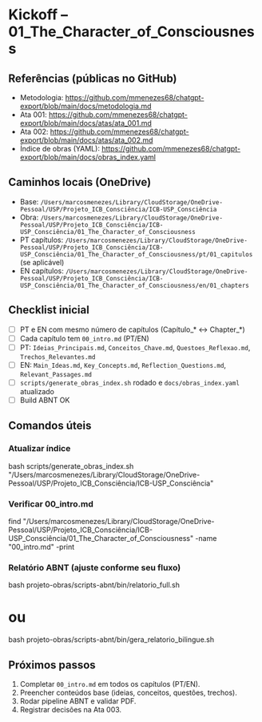 # Kickoff – 01_The_Character_of_Consciousness

## Referências (públicas no GitHub)
- Metodologia: https://github.com/mmenezes68/chatgpt-export/blob/main/docs/metodologia.md
- Ata 001: https://github.com/mmenezes68/chatgpt-export/blob/main/docs/atas/ata_001.md
- Ata 002: https://github.com/mmenezes68/chatgpt-export/blob/main/docs/atas/ata_002.md
- Índice de obras (YAML): https://github.com/mmenezes68/chatgpt-export/blob/main/docs/obras_index.yaml

## Caminhos locais (OneDrive)
- Base: `/Users/marcosmenezes/Library/CloudStorage/OneDrive-Pessoal/USP/Projeto_ICB_Consciência/ICB-USP_Consciência`
- Obra: `/Users/marcosmenezes/Library/CloudStorage/OneDrive-Pessoal/USP/Projeto_ICB_Consciência/ICB-USP_Consciência/01_The_Character_of_Consciousness`
- PT capítulos: `/Users/marcosmenezes/Library/CloudStorage/OneDrive-Pessoal/USP/Projeto_ICB_Consciência/ICB-USP_Consciência/01_The_Character_of_Consciousness/pt/01_capitulos` (se aplicável)
- EN capítulos: `/Users/marcosmenezes/Library/CloudStorage/OneDrive-Pessoal/USP/Projeto_ICB_Consciência/ICB-USP_Consciência/01_The_Character_of_Consciousness/en/01_chapters`

## Checklist inicial
- [ ] PT e EN com mesmo número de capítulos (Capítulo_* ↔ Chapter_*)
- [ ] Cada capítulo tem `00_intro.md` (PT/EN)
- [ ] PT: `Ideias_Principais.md`, `Conceitos_Chave.md`, `Questoes_Reflexao.md`, `Trechos_Relevantes.md`
- [ ] EN: `Main_Ideas.md`, `Key_Concepts.md`, `Reflection_Questions.md`, `Relevant_Passages.md`
- [ ] `scripts/generate_obras_index.sh` rodado e `docs/obras_index.yaml` atualizado
- [ ] Build ABNT OK

## Comandos úteis
### Atualizar índice
bash scripts/generate_obras_index.sh "/Users/marcosmenezes/Library/CloudStorage/OneDrive-Pessoal/USP/Projeto_ICB_Consciência/ICB-USP_Consciência"

### Verificar 00_intro.md
find "/Users/marcosmenezes/Library/CloudStorage/OneDrive-Pessoal/USP/Projeto_ICB_Consciência/ICB-USP_Consciência/01_The_Character_of_Consciousness" -name "00_intro.md" -print

### Relatório ABNT (ajuste conforme seu fluxo)
bash projeto-obras/scripts-abnt/bin/relatorio_full.sh
# ou
bash projeto-obras/scripts-abnt/bin/gera_relatorio_bilingue.sh

## Próximos passos
1. Completar `00_intro.md` em todos os capítulos (PT/EN).
2. Preencher conteúdos base (ideias, conceitos, questões, trechos).
3. Rodar pipeline ABNT e validar PDF.
4. Registrar decisões na Ata 003.
